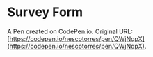 # Survey Form

A Pen created on CodePen.io. Original URL: [https://codepen.io/nescotorres/pen/QWjNqpX](https://codepen.io/nescotorres/pen/QWjNqpX).


